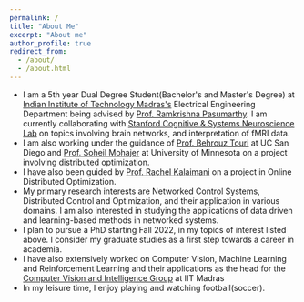 ```yaml
---
permalink: /
title: "About Me"
excerpt: "About me"
author_profile: true
redirect_from: 
  - /about/
  - /about.html
---
```


- I am a 5th year Dual Degree Student(Bachelor's and Master's Degree) at [Indian Institute of Technology Madras's](https://www.iitm.ac.in/) Electrical Engineering Department being advised by [Prof. Ramkrishna Pasumarthy](http://www.ee.iitm.ac.in/ramkrishna/). I am currently collaborating with [Stanford Cognitive & Systems Neuroscience Lab](https://med.stanford.edu/scsnl.html) on topics involving brain networks, and interpretation of fMRI data. 
- I am also working under the guidance of [Prof. Behrouz Touri](http://eceweb.ucsd.edu/~btouri/) at UC San Diego and [Prof. Soheil Mohajer](http://ipg.umn.edu/) at University of Minnesota on a project involving distributed optimization. 
- I have also been guided by [Prof. Rachel Kalaimani](http://www.ee.iitm.ac.in/rachel/) on a project in Online Distributed Optimization.  
- My primary research interests are Networked Control Systems, Distributed Control and Optimization, and their application in various domains. I am also interested in studying the applications of data driven and learning-based methods in networked systems. 
- I plan to pursue a PhD starting Fall 2022, in my topics of interest listed above. I consider my graduate studies as a first step towards a career in academia.
- I have also extensively worked on Computer Vision, Machine Learning and Reinforcement Learning and their applications as the head for the [Computer Vision and Intelligence Group](https://iitmcvg.github.io/) at IIT Madras
- In my leisure time, I enjoy playing and watching football(soccer).